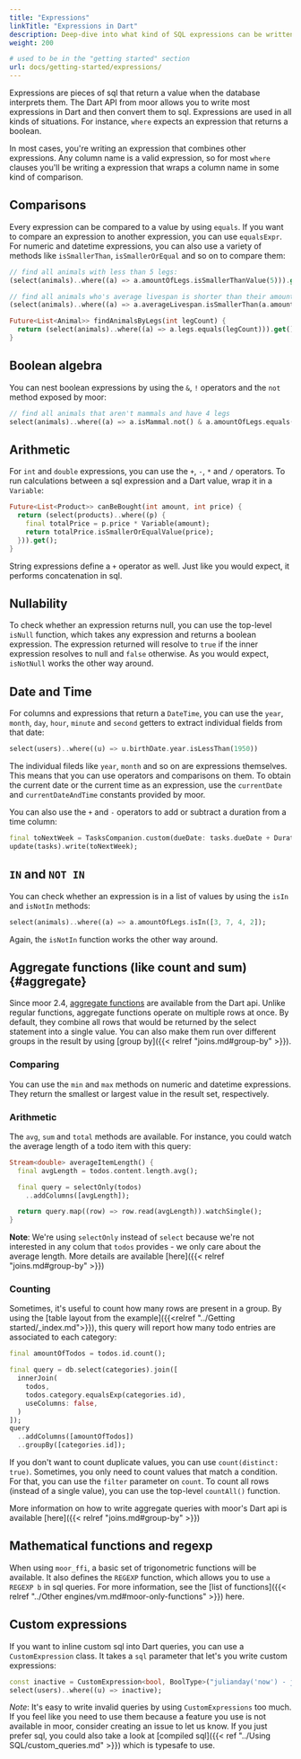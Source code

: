 ```yaml
---
title: "Expressions"
linkTitle: "Expressions in Dart"
description: Deep-dive into what kind of SQL expressions can be written in Dart
weight: 200

# used to be in the "getting started" section
url: docs/getting-started/expressions/
---
```


Expressions are pieces of sql that return a value when the database interprets them.
The Dart API from moor allows you to write most expressions in Dart and then convert
them to sql. Expressions are used in all kinds of situations. For instance, `where`
expects an expression that returns a boolean.

In most cases, you're writing an expression that combines other expressions. Any
column name is a valid expression, so for most `where` clauses you'll be writing
a expression that wraps a column name in some kind of comparison.

## Comparisons
Every expression can be compared to a value by using `equals`. If you want to compare
an expression to another expression, you can use `equalsExpr`. For numeric and datetime
expressions, you can also use a variety of methods like `isSmallerThan`, `isSmallerOrEqual`
and so on to compare them:
```dart
// find all animals with less than 5 legs:
(select(animals)..where((a) => a.amountOfLegs.isSmallerThanValue(5))).get();

// find all animals who's average livespan is shorter than their amount of legs (poor flies)
(select(animals)..where((a) => a.averageLivespan.isSmallerThan(a.amountOfLegs)));

Future<List<Animal>> findAnimalsByLegs(int legCount) {
  return (select(animals)..where((a) => a.legs.equals(legCount))).get();
}
```

## Boolean algebra
You can nest boolean expressions by using the `&`, `!` operators and the `not` method
exposed by moor:
```dart
// find all animals that aren't mammals and have 4 legs
select(animals)..where((a) => a.isMammal.not() & a.amountOfLegs.equals(4))
```

## Arithmetic
For `int` and `double` expressions, you can use the `+`, `-`, `*` and `/` operators. To
run calculations between a sql expression and a Dart value, wrap it in a `Variable`:
```dart
Future<List<Product>> canBeBought(int amount, int price) {
  return (select(products)..where((p) {
    final totalPrice = p.price * Variable(amount);
    return totalPrice.isSmallerOrEqualValue(price);
  })).get();
}
```

String expressions define a `+` operator as well. Just like you would expect, it performs
concatenation in sql.

## Nullability
To check whether an expression returns null, you can use the top-level `isNull` function,
which takes any expression and returns a boolean expression. The expression returned will
resolve to `true` if the inner expression resolves to null and `false` otherwise.
As you would expect, `isNotNull` works the other way around.

## Date and Time
For columns and expressions that return a `DateTime`, you can use the
`year`, `month`, `day`, `hour`, `minute` and `second` getters to extract individual
fields from that date:
```dart
select(users)..where((u) => u.birthDate.year.isLessThan(1950))
```

The individual fileds like `year`, `month` and so on are expressions themselves. This means
that you can use operators and comparisons on them.
To obtain the current date or the current time as an expression, use the `currentDate` 
and `currentDateAndTime` constants provided by moor.

You can also use the `+` and `-` operators to add or subtract a duration from a time column:

```dart
final toNextWeek = TasksCompanion.custom(dueDate: tasks.dueDate + Duration(weeks: 1));
update(tasks).write(toNextWeek);
```

## `IN` and `NOT IN`
You can check whether an expression is in a list of values by using the `isIn` and `isNotIn`
methods:
```dart
select(animals)..where((a) => a.amountOfLegs.isIn([3, 7, 4, 2]);
```

Again, the `isNotIn` function works the other way around.

## Aggregate functions (like count and sum) {#aggregate}

Since moor 2.4, [aggregate functions](https://www.sqlite.org/lang_aggfunc.html) are available 
from the Dart api. Unlike regular functions, aggregate functions operate on multiple rows at
once. 
By default, they combine all rows that would be returned by the select statement into a single value.
You can also make them run over different groups in the result by using 
[group by]({{< relref "joins.md#group-by" >}}).

### Comparing

You can use the `min` and `max` methods on numeric and datetime expressions. They return the smallest
or largest value in the result set, respectively.

### Arithmetic

The `avg`, `sum` and `total` methods are available. For instance, you could watch the average length of
a todo item with this query:
```dart
Stream<double> averageItemLength() {
  final avgLength = todos.content.length.avg();

  final query = selectOnly(todos)
    ..addColumns([avgLength]);

  return query.map((row) => row.read(avgLength)).watchSingle();
}
```

__Note__: We're using `selectOnly` instead of `select` because we're not interested in any colum that
`todos` provides - we only care about the average length. More details are available 
[here]({{< relref "joins.md#group-by" >}})

### Counting

Sometimes, it's useful to count how many rows are present in a group. By using the
[table layout from the example]({{<relref "../Getting started/_index.md">}}), this
query will report how many todo entries are associated to each category:

```dart
final amountOfTodos = todos.id.count();

final query = db.select(categories).join([
  innerJoin(
    todos,
    todos.category.equalsExp(categories.id),
    useColumns: false,
  )
]);
query
  ..addColumns([amountOfTodos])
  ..groupBy([categories.id]);
```

If you don't want to count duplicate values, you can use `count(distinct: true)`. 
Sometimes, you only need to count values that match a condition. For that, you can
use the `filter` parameter on `count`.
To count all rows (instead of a single value), you can use the top-level `countAll()`
function.

More information on how to write aggregate queries with moor's Dart api is available
[here]({{< relref "joins.md#group-by" >}})

## Mathematical functions and regexp

When using `moor_ffi`, a basic set of trigonometric functions will be available. 
It also defines the `REGEXP` function, which allows you to use `a REGEXP b` in sql queries.
For more information, see the [list of functions]({{< relref "../Other engines/vm.md#moor-only-functions" >}}) here.

## Custom expressions
If you want to inline custom sql into Dart queries, you can use a `CustomExpression` class.
It takes a `sql` parameter that let's you write custom expressions:
```dart
const inactive = CustomExpression<bool, BoolType>("julianday('now') - julianday(last_login) > 60");
select(users)..where((u) => inactive);
```

_Note_: It's easy to write invalid queries by using `CustomExpressions` too much. If you feel like
you need to use them because a feature you use is not available in moor, consider creating an issue
to let us know. If you just prefer sql, you could also take a look at 
[compiled sql]({{< ref "../Using SQL/custom_queries.md" >}}) which is typesafe to use.